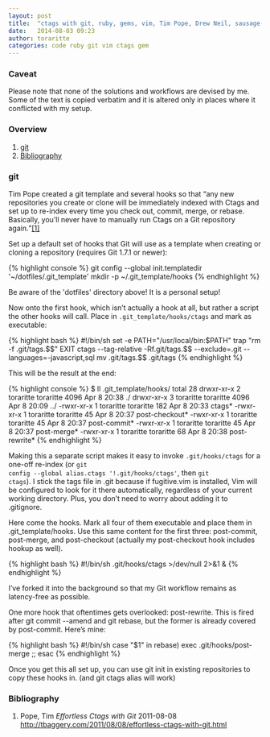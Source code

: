 ```yaml
---
layout: post
title:  "ctags with git, ruby, gems, vim, Tim Pope, Drew Neil, sausage-filler samovar, dragons and unicorns"
date:   2014-08-03 09:23
author: toraritte
categories: code ruby git vim ctags gem
---
```

<section><h3>Caveat</h3>
  Please note that none of the solutions and workflows are devised by me. Some of the text is copied verbatim and it is altered only in places where it conflicted with my setup.
</section>
<nav><h3>Overview</h3>
  <ol>
    <li><a href='#git'>git</a></li>
    <li><a href='#bibliography'>Bibliography</a></li>
  </ol>
</nav>
<section><h3 id='git'>git</h3>
  <p>Tim Pope created a git template and several hooks so that <q cite="http://tbaggery.com/2011/08/08/effortless-ctags-with-git.html">any new repositories you create or clone will be immediately indexed with Ctags and set up to re-index every time you check out, commit, merge, or rebase. Basically, you’ll never have to manually run Ctags on a Git repository again.</q><a href="#b01">[1]</a></p>

  Set up a default set of hooks that Git will use as a template when creating or cloning a repository (requires Git 1.7.1 or newer):

  {% highlight console %}
  git config --global init.templatedir '~/dotfiles/.git_template'
  mkdir -p ~/.git_template/hooks
  {% endhighlight %}

  Be aware of the 'dotfiles' directory above! It is a personal setup!

  Now onto the first hook, which isn’t actually a hook at all, but rather a script the other hooks will call. Place in <code>.git_template/hooks/ctags</code> and mark as executable:

  {% highlight bash %}
  #!/bin/sh
  set -e
  PATH="/usr/local/bin:$PATH"
  trap "rm -f .git/tags.$$" EXIT
  ctags --tag-relative -Rf.git/tags.$$ --exclude=.git --languages=-javascript,sql
  mv .git/tags.$$ .git/tags
  {% endhighlight %}

  This will be the result at the end:

  {% highlight console %}
  $ ll .git_template/hooks/
  total 28
  drwxr-xr-x 2 toraritte toraritte 4096 Apr  8 20:38 ./
  drwxr-xr-x 3 toraritte toraritte 4096 Apr  8 20:09 ../
  -rwxr-xr-x 1 toraritte toraritte  182 Apr  8 20:33 ctags*
  -rwxr-xr-x 1 toraritte toraritte   45 Apr  8 20:37 post-checkout*
  -rwxr-xr-x 1 toraritte toraritte   45 Apr  8 20:37 post-commit*
  -rwxr-xr-x 1 toraritte toraritte   45 Apr  8 20:37 post-merge*
  -rwxr-xr-x 1 toraritte toraritte   68 Apr  8 20:38 post-rewrite*
  {% endhighlight %}

  Making this a separate script makes it easy to invoke <code>.git/hooks/ctags</code> for a one-off re-index (or <code>git config --global alias.ctags '!.git/hooks/ctags'</code>, then <code>git ctags</code>).
  I stick the tags file in .git because if fugitive.vim is installed, Vim will be configured to look for it there automatically, regardless of your current working directory. Plus, you don’t need to worry about adding it to .gitignore.

  Here come the hooks. Mark all four of them executable and place them
  in .git_template/hooks. Use this same content for the first three:
  post-commit, 
  post-merge, and 
  post-checkout (actually my post-checkout hook includes hookup as well).

  {% highlight bash %}
  #!/bin/sh
  .git/hooks/ctags >/dev/null 2>&1 &
  {% endhighlight %}

  I’ve forked it into the background so that my Git workflow remains as 
  latency-free as possible.

  One more hook that oftentimes gets overlooked: post-rewrite. This is 
  fired after git commit --amend and git rebase, but the former is 
  already covered by post-commit. Here’s mine:

  {% highlight bash %}
  #!/bin/sh
  case "$1" in
  rebase) exec .git/hooks/post-merge ;;
  esac
  {% endhighlight %}

  Once you get this all set up, you can use git init in existing 
  repositories to copy these hooks in. (and git ctags alias will work)
</section>
<section><h3 id='bibliography'>Bibliography</h3>
  <ol>
    <div itemscope itemtype="http://schema.org/BlogPosting">
      <li id="b01">
        <span itemprop="author" itemscope itemtype="http://schema.org/Person">
          <span itemprop="name">Pope, Tim</span>
        </span>
        <cite itemprop="name">Effortless Ctags with Git</cite>
        <time datetime="2011-08-08" itemprop="datePublished">2011-08-08</time>
        <a href="http://tbaggery.com/2011/08/08/effortless-ctags-with-git.html" itemprop="url">http://tbaggery.com/2011/08/08/effortless-ctags-with-git.html</a>
      </li>
    </div>
  </ol>
</section>
